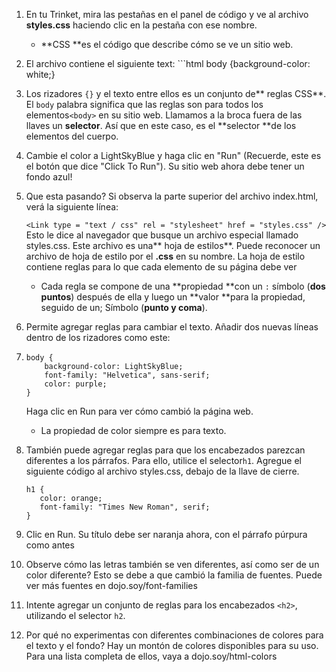 

1. En tu Trinket, mira las pestañas en el panel de código y ve al archivo **styles.css** haciendo clic en la pestaña con ese nombre.
   * **CSS **es el código que describe cómo se ve un sitio web.
2. El archivo contiene el siguiente text:  \`\`\`html body {background-color: white;}

3. Los rizadores `{}` y el texto entre ellos es un conjunto de** reglas CSS**. El `body` palabra significa que las reglas son para todos los elementos`<body>` en su sitio web. Llamamos a la broca fuera de las llaves un **selector**. Así que en este caso, es el **selector **de los elementos del cuerpo.

4. Cambie el color a LightSkyBlue y haga clic en "Run" \(Recuerde, este es el botón que dice "Click To Run"\). Su sitio web ahora debe tener un fondo azul!

5. Que esta pasando? Si observa la parte superior del archivo index.html, verá la siguiente línea:

   `<Link type = "text / css" rel = "stylesheet" href = "styles.css" />` Esto le dice al navegador que busque un archivo especial llamado styles.css. Este archivo es una** hoja de estilos**. Puede reconocer un archivo de hoja de estilo por el **.css** en su nombre. La hoja de estilo contiene reglas para lo que cada elemento de su página debe ver

   * Cada regla se compone de una **propiedad **con un `:` símbolo \(**dos puntos**\) después de ella y luego un **valor **para la propiedad, seguido de un; Símbolo \(**punto y coma**\).

6. Permite agregar reglas para cambiar el texto. Añadir dos nuevas líneas dentro de los rizadores como este:

7. ```
   body {
       background-color: LightSkyBlue;
       font-family: "Helvetica", sans-serif;
       color: purple;
   }
   ```

   Haga clic en Run para ver cómo cambió la página web.

   * La propiedad de color siempre es para texto.

8. También puede agregar reglas para que los encabezados parezcan diferentes a los párrafos. Para ello, utilice el selector`h1`. Agregue el siguiente código al archivo styles.css, debajo de la llave de cierre.

   ```
   h1 {
      color: orange;
      font-family: "Times New Roman", serif;
   }
   ```

9. Clic en Run. Su título debe ser naranja ahora, con el párrafo púrpura como antes

10. Observe cómo las letras también se ven diferentes, así como ser de un color diferente? Esto se debe a que cambió la familia de fuentes. Puede ver más fuentes en dojo.soy/font-families

11. Intente agregar un conjunto de reglas para los encabezados `<h2>`, utilizando el selector `h2`.

12. Por qué no experimentas con diferentes combinaciones de colores para el texto y el fondo? Hay un montón de colores disponibles para su uso. Para una lista completa de ellos, vaya a dojo.soy/html-colors



